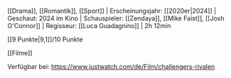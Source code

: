 
[[Drama]], [[Romantik]], [[Sport]] | Erscheinungsjahr: [[2020er|2024]] | Geschaut: 2024 im Kino | Schauspieler: [[Zendaya]], [[Mike Faist]], [[Josh O'Connor]] | Regisseur: [[Luca Guadagnino]] | 2h 12min

[[9 Punkte|9,1]]/10 Punkte


[[Filme]]

Verfügbar bei: https://www.justwatch.com/de/Film/challengers-rivalen